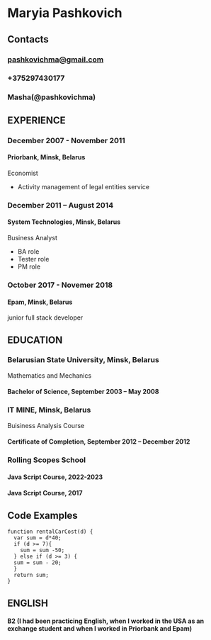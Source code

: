 # Maryia Pashkovich

## Contacts
### pashkovichma@gmail.com
### +375297430177
### Masha(@pashkovichma)
## EXPERIENCE
### December 2007 - November 2011
#### Priorbank, Minsk, Belarus
Economist
* Activity management of legal entities service

### December 2011 – August 2014
#### System Technologies, Minsk, Belarus 
Business Analyst
* BA role
* Tester role
* PM role

### October 2017 - Novemer 2018
#### Epam, Minsk, Belarus 
junior full stack developer
## EDUCATION
### Belarusian State University, Minsk, Belarus
Mathematics and Mechanics
#### Bachelor of Science, September 2003 – May 2008

### IT MINE, Minsk, Belarus
Buisiness Analysis Course
#### Certificate of Completion, September 2012 – December 2012

### Rolling Scopes School
#### Java Script Course, 2022-2023
#### Java Script Course, 2017

## Code Examples
```
function rentalCarCost(d) {
  var sum = d*40;
  if (d >= 7){
    sum = sum -50;
  } else if (d >= 3) {
  sum = sum - 20;
  }
  return sum;
}
```

## ENGLISH
#### B2 (I had been practicing English, when I worked in the USA as an exchange student and when I worked in Priorbank and Epam)
